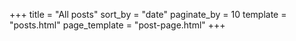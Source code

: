 +++
title = "All posts"
sort_by = "date"
paginate_by = 10
template = "posts.html"
page_template = "post-page.html"
+++